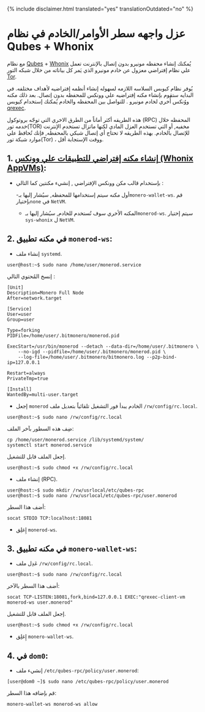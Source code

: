 {% include disclaimer.html translated="yes" translationOutdated="no" %}

# عزل واجهه سطر الأوامر/الخادم في نظام Qubes + Whonix

مع نظام [Qubes](https://qubes-os.org) + [Whonix](https://whonix.org) يُمكنك إنشاء محفظه مونيرو بدون إتصال بالإنترنت تعمل علي نظام إفتراضي معزول عن خادم مونيرو الذي يَمر كل بياناته من خلال شبكه التور  [Tor](https://torproject.org).

يُوفر نظام كيوبس السلاسه اللازمه لسهوله إنشاء أنظمه إفتراضيه لأهداف مختلفه. في البدايه ستقوم بإنشاء مكنه إفتراضيه علي وونكس للمحفظه بدون إتصال. بعد ذلك مكنه ووُنكس أُخري لخادم مونيرو . للتواصل بين المحفظه والخادم يُمكنك إستخدام كيوبس  [qrexec](https://www.qubes-os.org/doc/qrexec3/).

هذه الطريقه أكثر أماناً من الطرق الاخري التي توجّه بروتوكول (RPC) المحفظه خلال خدمه تور(TOR) مخفيه, أو التي تستخدم العزل المادي لكنها ماتزال تستخدم الإنترنت للإتصال بالخادم. بهذه الطريقه لا تحتاج أي إتصال شبكي بالمحفظه, فإنك تُحافظ علي موارد شبكة تور(Tor) ، ووقت الإستجابة أقل.


## 1. [إنشاء مكنه إفتراضي للتطبيقات علي وونكس (Whonix AppVMs)](https://www.whonix.org/wiki/Qubes/Install):

+ بإستخدام قالب مكن وونكس الإفتراضي , إنشيء مكنتين كما التالي :

  -أول مكنه سيتم إستخدامها للمحفظه, سيُشار إليها بـ`monero-wallet-ws`. قم بإختيار`none` في `NetVM`.

  - المكنه الأخري سوف تُستخدم للخادم, سيُشار إليها بـ`monerod-ws`. سيتم إختيار `sys-whonix` ل `NetVM`.

## 2. في مكنه تطبيق `monerod-ws`:

+ إنشاء ملف `systemd`.

```
user@host:~$ sudo nano /home/user/monerod.service
```

إنسخ المُحتوي التالي :

```
[Unit]
Description=Monero Full Node
After=network.target

[Service]
User=user
Group=user

Type=forking
PIDFile=/home/user/.bitmonero/monerod.pid

ExecStart=/usr/bin/monerod --detach --data-dir=/home/user/.bitmonero \
    --no-igd --pidfile=/home/user/.bitmonero/monerod.pid \
    --log-file=/home/user/.bitmonero/bitmonero.log --p2p-bind-ip=127.0.0.1

Restart=always
PrivateTmp=true

[Install]
WantedBy=multi-user.target
```

+ إجعل `monerod` الخادم يبدأ فور التشغيل تلقائياً بتعديل ملف `/rw/config/rc.local`.

```
user@host:~$ sudo nano /rw/config/rc.local
```

ضِف هذه السطور بآخر الملف:

```
cp /home/user/monerod.service /lib/systemd/system/
systemctl start monerod.service
```

إجعل الملف قابل للتشغيل.

```
user@host:~$ sudo chmod +x /rw/config/rc.local
```

+ إنشاء ملف (RPC).

```
user@host:~$ sudo mkdir /rw/usrlocal/etc/qubes-rpc
user@host:~$ sudo nano /rw/usrlocal/etc/qubes-rpc/user.monerod
```

أضف هذا السطر:

```
socat STDIO TCP:localhost:18081
```

+ إِغلِق `monerod-ws`.

## 3. في مكنه تطبيق `monero-wallet-ws`:


+ عَدِل ملف `/rw/config/rc.local`.

```
user@host:~$ sudo nano /rw/config/rc.local
```

أضف هذا السطر بالآخر:

```
socat TCP-LISTEN:18081,fork,bind=127.0.0.1 EXEC:"qrexec-client-vm monerod-ws user.monerod"
```

إجعل الملف قابل للتشغيل.

```
user@host:~$ sudo chmod +x /rw/config/rc.local
```

+ إِغلِق `monero-wallet-ws`.

## 4. في `dom0`:

+ إنشيء ملف `/etc/qubes-rpc/policy/user.monerod`:

```
[user@dom0 ~]$ sudo nano /etc/qubes-rpc/policy/user.monerod
```

قم بإضافه هذا السطر:

```
monero-wallet-ws monerod-ws allow
```
